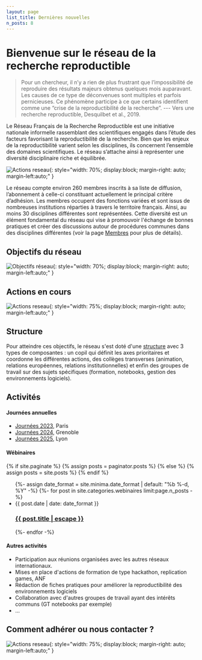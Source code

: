 ```yaml
---
layout: page
list_title: Dernières nouvelles
n_posts: 8
---
```


# Bienvenue sur le réseau de la recherche reproductible

> Pour un chercheur, il n’y a rien de plus frustrant que l’impossibilité de reproduire des résultats majeurs obtenus quelques mois auparavant. Les causes de ce type de déconvenues sont multiples et parfois pernicieuses. Ce phénomène participe à ce que certains identifient comme une “crise de la reproductibilité de la recherche”. --- Vers une recherche reproductible, Desquilbet et al., 2019.

Le Réseau Français de la Recherche Reproductible est une initiative nationale informelle rassemblant des scientifiques engagés dans l’étude des facteurs favorisant la reproductibilité de la recherche. Bien que les enjeux de la reproductibilité varient selon les disciplines, ils concernent l’ensemble des domaines scientifiques. Le réseau s’attache ainsi à représenter une diversité disciplinaire riche et équilibrée.

![Actions reseau](../assets/images/Titre.png){: style="width: 70%; display:block; margin-right: auto; margin-left:auto;" }

Le réseau compte environ 260 membres inscrits à sa liste de diffusion, l’abonnement à celle-ci constituant actuellement le principal critère d’adhésion. Les membres occupent des fonctions variées et sont issus de nombreuses institutions réparties à travers le territoire français. Ainsi, au moins 30 disciplines différentes sont représentées. Cette diversité est un élément fondamental du réseau qui vise à promouvoir l'échange de bonnes pratiques et créer des discussions autour de procédures communes dans des disciplines différentes (voir la page [Membres](/community/) pour plus de détails).

## Objectifs du réseau

![Objectifs réseau](../assets/images/objectifs_recherche-repro.png){: style="width: 70%; display:block; margin-right: auto; margin-left:auto;" }

## Actions en cours

![Actions reseau](../assets/images/activites_recherche-repro.png){: style="width: 75%; display:block; margin-right: auto; margin-left:auto;" }

## Structure

Pour atteindre ces objectifs, le réseau s'est doté d'une [structure](/steering/) avec 3 types de composantes : un copil qui définit les axes prioritaires et coordonne les différentes actions, des collèges transverses (animation, relations européennes, relations institutionnelles) et enfin des groupes de travail sur des sujets spécifiques (formation, notebooks, gestion des environnements logiciels).


## Activités

#### Journées annuelles
* [Journées 2023](/rr-days/), Paris
* [Journées 2024](/rr-days-2024/), Grenoble
* [Journées 2025](https://jrfrr-2025.sciencesconf.org/), Lyon

#### Wébinaires

{% if site.paginate %}
  {% assign posts = paginator.posts %}
{% else %}
  {% assign posts = site.posts %}
{% endif %}

<ul class="post-list">
 {%- assign date_format = site.minima.date_format | default: "%b %-d, %Y" -%}
   {%- for post in site.categories.webinaires limit:page.n_posts -%}
    <li>
      <span class="post-meta">{{ post.date | date: date_format }}</span>
      <h3>
        <a class="post-link" href="{{ post.url | relative_url }}">
          {{ post.title | escape }}
        </a>
      </h3>
    </li>
 {%- endfor -%}
</ul>



#### Autres activités

* Participation aux réunions organisées avec les autres réseaux internationaux.
* Mises en place d'actions de formation de type hackathon, replication games, ANF
* Rédaction de fiches pratiques pour améliorer la reproductibilité des environnements logiciels
* Collaboration avec d'autres groupes de travail ayant des intérêts communs (GT notebooks par exemple)
* ...

## Comment adhérer ou nous contacter ?

![Actions reseau](../assets/images/Flyer_contacts-1.png){: style="width: 75%; display:block; margin-right: auto; margin-left:auto;" }
